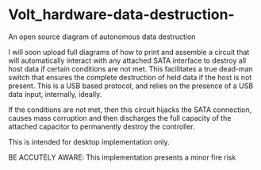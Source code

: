 # Volt_hardware-data-destruction-
An open source diagram of autonomous data destruction

I will soon upload full diagrams of how to print and assemble a circuit that will automatically interact with any attached SATA interface to destroy all host data if certain conditions are not met. 
This facilitates a true dead-man switch that ensures the complete destruction of held data if the host is not present. 
This is a USB based protocol, and relies on the presence of a USB data input, internally, ideally. 

If the conditions are not met, then this circuit hijacks the SATA connection, causes mass corruption and then discharges the full capacity of the attached capacitor to permanently destroy the controller. 

This is intended for desktop implementation only. 

BE ACCUTELY AWARE: This implementation presents a minor fire risk
